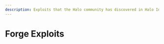 ```yaml
---
description: Exploits that the Halo community has discovered in Halo Infinite's Forge tool.
---
```


# Forge Exploits

